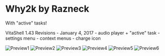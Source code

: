 # Why2k by Razneck
With "active" tasks!

VitaShell 1.43 Revisions - January 4, 2017
	- audio player + "active" task
	- settings menu
	- context menus
	- charge icon

![Preview1](https://github.com/xy2iii/vitashell-themes/blob/master/themes/Why2k%5ERazneck/Preview1.jpg)
![Preview2](https://github.com/xy2iii/vitashell-themes/blob/master/themes/Why2k%5ERazneck/Preview2.jpg)
![Preview3](https://github.com/xy2iii/vitashell-themes/blob/master/themes/Why2k%5ERazneck/Preview3.jpg)
![Preview4](https://github.com/xy2iii/vitashell-themes/blob/master/themes/Why2k%5ERazneck/Preview4.jpg)
![Preview5](https://github.com/xy2iii/vitashell-themes/blob/master/themes/Why2k%5ERazneck/Preview5.jpg)
![Preview6](https://github.com/xy2iii/vitashell-themes/blob/master/themes/Why2k%5ERazneck/Preview6.jpg)